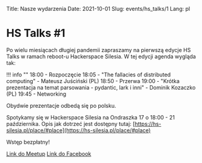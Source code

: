 Title: Nasze wydarzenia
Date: 2021-10-01
Slug: events/hs_talks/1
Lang: pl

# HS Talks #1

Po wielu miesiącach długiej pandemii zapraszamy na pierwszą edycje HS Talks w ramach reboot-u Hackerspace Silesia.
W tej edycji agenda wygląda tak:

!!! info ""
    18:00 - Rozpoczęcie
    18:05 - "The fallacies of distributed computing" - Mateusz Juściński (PL)
    18:50 - Przerwa
    19:00 - "Krótka prezentacja na temat parsowania - pydantic, lark i inni" - Dominik Kozaczko (PL)
    19:45 - Networking


Obydwie prezentacje odbedą się po polsku.

Spotykamy się w Hackerspace Silesia na Ondraszka 17 o 18:00 - 21 października. Opis jak dotrzeć jest dostępny tutaj: [https://hs-silesia.pl/place/#place](https://hs-silesia.pl/place/#place)

Wstęp bezpłatny!

[Link do Meetup](https://lists.hs-silesia.pl/listinfo/open)
[Link do Facebook](https://lists.hs-silesia.pl/listinfo/open)
